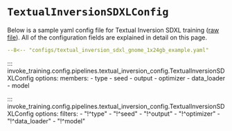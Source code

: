 # `TextualInversionSDXLConfig`

Below is a sample yaml config file for Textual Inversion SDXL training ([raw file](https://github.com/invoke-ai/invoke-training/blob/main/configs/textual_inversion_sdxl_gnome_1x24gb_example.yaml)). All of the configuration fields are explained in detail on this page.

```yaml title="textual_inversion_sdxl_gnome_1x24gb_example.yaml"
--8<-- "configs/textual_inversion_sdxl_gnome_1x24gb_example.yaml"
```

<!-- To control the member order, we first list out the members whose order we care about, then we list the rest. -->
::: invoke_training.config.pipelines.textual_inversion_config.TextualInversionSDXLConfig
    options:
      members:
      - type
      - seed
      - output
      - optimizer
      - data_loader
      - model

::: invoke_training.config.pipelines.textual_inversion_config.TextualInversionSDXLConfig
    options:
      filters:
      - "!^type"
      - "!^seed"
      - "!^output"
      - "!^optimizer"
      - "!^data_loader"
      - "!^model"
